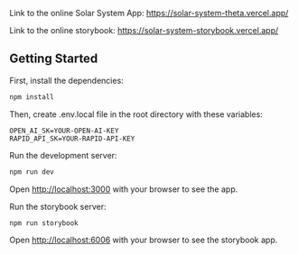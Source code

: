 Link to the online  Solar System App:
https://solar-system-theta.vercel.app/

Link to the online storybook:
https://solar-system-storybook.vercel.app/

## Getting Started

First, install the dependencies:
```bash
npm install
```

Then, create .env.local file in the root directory with these variables:

```
OPEN_AI_SK=YOUR-OPEN-AI-KEY
RAPID_API_SK=YOUR-RAPID-API-KEY
```

Run the development server:

```bash
npm run dev
```

Open [http://localhost:3000](http://localhost:3000) with your browser to see the app.

Run the storybook server:

```bash
npm run storybook
```

Open [http://localhost:6006](http://localhost:6006) with your browser to see the storybook app.